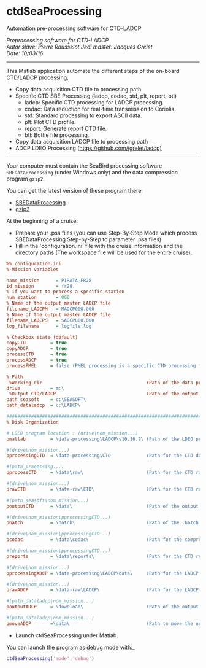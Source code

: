 # ctdSeaProcessing

Automation pre-processing software for CTD-LADCP

 _Preprocessing software for CTD-LADCP_  
 _Autor slave: Pierre Rousselot_
 _Jedi master: Jacques Grelet_  
 _Date: 10/03/16_  

-----------------------------------------------------------------------

This Matlab application automate the different steps of the on-board CTD/LADCP processing:

* Copy data acquisition CTD file to processing path
* Specific CTD SBE Processing (ladcp, codac, std, plt, report, btl)
  * ladcp: Specific CTD processing for LADCP processing.
  * codac: Data reduction for real-time transmission to Coriolis.
  * std: Standard processing to export ASCII data.
  * plt: Plot CTD profile.
  * report: Generate report CTD file.  
  * btl: Bottle file processing.
* Copy data acquisition LADCP file to processing path
* ADCP LDEO Processing (<https://github.com/jgrelet/ladcp)>

-----------------------------------------------------------------------
Your computer must contain the SeaBird processing software `SBEDataProcessing` (under Windows only) and the data compression program `gzip2`.

You can get the latest version of these program there:

* [SBEDataProcessing](http://www.seabird.com/software/sbe-data-processing)
* [gzip2](https://github.com/anandology/gzip2)
  
At the beginning of a cruise:

* Prepare your .psa files (you can use Step-By-Step Mode which process SBEDataProcessing Step-by-Step to parameter .psa files)
* Fill in the 'configuration.ini' file with the cruise information and the directory paths
(The workspace file will be used for the entire cruise),

``` ini
%% configuration.ini
% Mission variables

name_mission      = PIRATA-FR28
id_mission        = fr28
% if you want to process a specific station
num_station       = 000
% Name of the output master LADCP file
filename_LADCPM   = MADCP000.000
% Name of the output master LADCP file
filename_LADCPS   = SADCP000.000
log_filename      = logfile.log

% Checkbox state (default)
copyCTD         = true
copyADCP        = true
processCTD      = true
processADCP     = true
processPMEL     = false (PMEL processing is a specific CTD processing for profile without bottle)

% Path
 %Working dir                                      (Path of the data processing directory)
drive           = m:\
 %Output CTD/LADCP                                 (Path of the output CTD and LADCP files)
path_seasoft    = c:\SEASOFT\
path_dataladcp  = c:\LADCP\

############################################################################
% Disk Organization

# LDEO program location : (drive\nom_mission...)
pmatlab         = \data-processing\LADCP\v10.16.2\ (Path of the LDEO program directory)

#(drive\nom_mission...)
pprocessingCTD  = \data-processing\CTD             (Path for the CTD data processed files)

#(path_processing...)
pprocessCTD     = \data\raw\                       (Path for the CTD raw-data before processing)

#(drive\nom_mission...)
prawCTD         = \data-raw\CTD\                   (Path for the CTD raw-data files)

#(path_seasoft\nom_mission...)
poutputCTD      = \data\                           (Path of the output CTD files)

#(drive\nom_mission\pprocessingCTD...)
pbatch          = \batch\                          (Path of the .batch files for processing)

#(drive\nom_mission\pprocessingCTD...)
pcodac          = \data\codac\                     (Path for the compressed CTD files for CORIOLIS)

#(drive\nom_mission\pprocessingCTD...)
preports        = \data\reports\                   (Path for the CTD report files)

#(drive\nom_mission...)
pprocessingADCP = \data-processing\LADCP\data\     (Path for the LADCP data processed files)

#(drive\nom_mission...)
prawADCP        = \data-raw\LADCP\                 (Path for the LADCP raw-data before processing)

#(path_dataladcp\nom_mission...)
poutputADCP     = \download\                       (Path of the output LADCP files)

#(path_dataladcp\nom_mission...)
pmoveADCP       =\data\                            (Path to move the output LADCP files)
```

* Launch ctdSeaProcessing under Matlab.

You can launch the program as debug mode with:_

``` matlab
ctdSeaProcessing('mode','debug')
```
